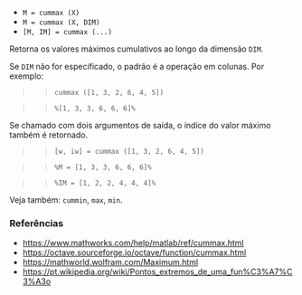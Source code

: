 - `M = cummax (X)`
- `M = cummax (X, DIM)`
- `[M, IM] = cummax (...)`

Retorna os valores máximos cumulativos ao longo da dimensão `DIM`.

Se `DIM` não for especificado, o padrão é a operação em colunas. Por exemplo:

> > `cummax ([1, 3, 2, 6, 4, 5])`

> > `%[1, 3, 3, 6, 6, 6]%`

Se chamado com dois argumentos de saída, o índice do valor máximo também é
retornado.

> > `[w, iw] = cummax ([1, 3, 2, 6, 4, 5])`

> > `%M = [1, 3, 3, 6, 6, 6]%`

> > `%IM = [1, 2, 2, 4, 4, 4]%`

Veja também: `cummin`, `max`, `min`.

### Referências

- https://www.mathworks.com/help/matlab/ref/cummax.html
- https://octave.sourceforge.io/octave/function/cummax.html
- https://mathworld.wolfram.com/Maximum.html
- https://pt.wikipedia.org/wiki/Pontos_extremos_de_uma_fun%C3%A7%C3%A3o

